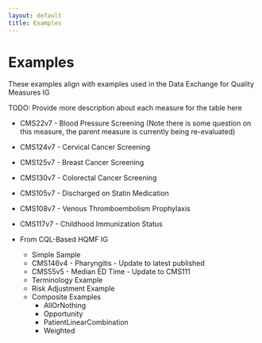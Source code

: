 ```yaml
---
layout: default
title: Examples
---
```

# Examples

These examples align with examples used in the Data Exchange for Quality Measures IG

TODO: Provide more description about each measure for the table here

* CMS22v7 - Blood Pressure Screening (Note there is some question on this measure, the parent measure is currently being re-evaluated)
* CMS124v7 - Cervical Cancer Screening
* CMS125v7 - Breast Cancer Screening
* CMS130v7 - Colorectal Cancer Screening
* CMS105v7 - Discharged on Statin Medication
* CMS108v7 - Venous Thromboembolism Prophylaxis
* CMS117v7 - Childhood Immunization Status

* From CQL-Based HQMF IG
    * Simple Sample
    * CMS146v4 - Pharyngitis - Update to latest published
    * CMS55v5 - Median ED Time - Update to CMS111
    * Terminology Example
    * Risk Adjustment Example
    * Composite Examples
        * AllOrNothing
        * Opportunity
        * PatientLinearCombination
        * Weighted


